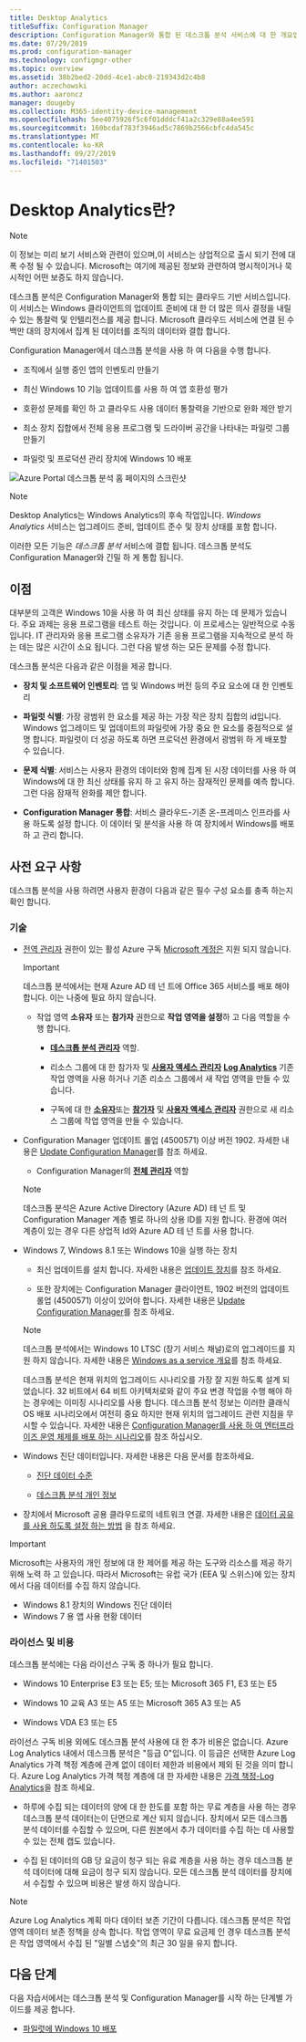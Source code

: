 ```yaml
---
title: Desktop Analytics
titleSuffix: Configuration Manager
description: Configuration Manager와 통합 된 데스크톱 분석 서비스에 대 한 개요입니다.
ms.date: 07/29/2019
ms.prod: configuration-manager
ms.technology: configmgr-other
ms.topic: overview
ms.assetid: 38b2bed2-20dd-4ce1-abc0-219343d2c4b8
author: aczechowski
ms.author: aaroncz
manager: dougeby
ms.collection: M365-identity-device-management
ms.openlocfilehash: 5ee4075926f5c6f01dddcf41a2c329e88a4ee591
ms.sourcegitcommit: 160bcdaf783f3946ad5c7869b2566cbfc4da545c
ms.translationtype: MT
ms.contentlocale: ko-KR
ms.lasthandoff: 09/27/2019
ms.locfileid: "71401503"
---
```

# <a name="what-is-desktop-analytics"></a>Desktop Analytics란?

> [!Note]  
> 이 정보는 미리 보기 서비스와 관련이 있으며,이 서비스는 상업적으로 출시 되기 전에 대폭 수정 될 수 있습니다. Microsoft는 여기에 제공된 정보와 관련하여 명시적이거나 묵시적인 어떤 보증도 하지 않습니다.  

데스크톱 분석은 Configuration Manager와 통합 되는 클라우드 기반 서비스입니다. 이 서비스는 Windows 클라이언트의 업데이트 준비에 대 한 더 많은 의사 결정을 내릴 수 있는 통찰력 및 인텔리전스를 제공 합니다. Microsoft 클라우드 서비스에 연결 된 수백만 대의 장치에서 집계 된 데이터를 조직의 데이터와 결합 합니다.

Configuration Manager에서 데스크톱 분석을 사용 하 여 다음을 수행 합니다.  

- 조직에서 실행 중인 앱의 인벤토리 만들기  

- 최신 Windows 10 기능 업데이트를 사용 하 여 앱 호환성 평가  

- 호환성 문제를 확인 하 고 클라우드 사용 데이터 통찰력을 기반으로 완화 제안 받기  

- 최소 장치 집합에서 전체 응용 프로그램 및 드라이버 공간을 나타내는 파일럿 그룹 만들기  

- 파일럿 및 프로덕션 관리 장치에 Windows 10 배포  

![Azure Portal 데스크톱 분석 홈 페이지의 스크린샷](media/portal-home.png)

> [!Note]  
> Desktop Analytics는 Windows Analytics의 후속 작업입니다. *Windows Analytics* 서비스는 업그레이드 준비, 업데이트 준수 및 장치 상태를 포함 합니다.
>
> 이러한 모든 기능은 *데스크톱 분석* 서비스에 결합 됩니다. 데스크톱 분석도 Configuration Manager와 긴밀 하 게 통합 됩니다.



## <a name="benefits"></a>이점

대부분의 고객은 Windows 10을 사용 하 여 최신 상태를 유지 하는 데 문제가 있습니다. 주요 과제는 응용 프로그램을 테스트 하는 것입니다. 이 프로세스는 일반적으로 수동입니다. IT 관리자와 응용 프로그램 소유자가 기존 응용 프로그램을 지속적으로 분석 하는 데는 많은 시간이 소요 됩니다. 그런 다음 발생 하는 모든 문제를 수정 합니다.

데스크톱 분석은 다음과 같은 이점을 제공 합니다.

- **장치 및 소프트웨어 인벤토리**: 앱 및 Windows 버전 등의 주요 요소에 대 한 인벤토리  

- **파일럿 식별**: 가장 광범위 한 요소를 제공 하는 가장 작은 장치 집합의 id입니다. Windows 업그레이드 및 업데이트의 파일럿에 가장 중요 한 요소를 중점적으로 설명 합니다. 파일럿이 더 성공 하도록 하면 프로덕션 환경에서 광범위 하 게 배포할 수 있습니다.  

- **문제 식별**: 서비스는 사용자 환경의 데이터와 함께 집계 된 시장 데이터를 사용 하 여 Windows에 대 한 최신 상태를 유지 하 고 유지 하는 잠재적인 문제를 예측 합니다. 그런 다음 잠재적 완화를 제안 합니다.  

- **Configuration Manager 통합**: 서비스 클라우드-기존 온-프레미스 인프라를 사용 하도록 설정 합니다. 이 데이터 및 분석을 사용 하 여 장치에서 Windows를 배포 하 고 관리 합니다.  



## <a name="prerequisites"></a>사전 요구 사항

데스크톱 분석을 사용 하려면 사용자 환경이 다음과 같은 필수 구성 요소를 충족 하는지 확인 합니다.


### <a name="technical"></a>기술

- [전역 관리자](/azure/active-directory/users-groups-roles/directory-assign-admin-roles#company-administrator-permissions) 권한이 있는 활성 Azure 구독 [Microsoft 계정은](https://docs.microsoft.com/windows/security/identity-protection/access-control/microsoft-accounts) 지원 되지 않습니다.  

    > [!Important]  
    > 데스크톱 분석에서는 현재 Azure AD 테 넌 트에 Office 365 서비스를 배포 해야 합니다. 이는 나중에 필요 하지 않습니다.

    - 작업 영역 **소유자** 또는 **참가자** 권한으로 **작업 영역을 설정**하 고 다음 역할을 수행 합니다.  

      - [**데스크톱 분석 관리자**](https://docs.microsoft.com/azure/active-directory/users-groups-roles/directory-assign-admin-roles) 역할.

      - 리소스 그룹에 대 한 참가자 및 [**사용자 액세스 관리자**](https://docs.microsoft.com/azure/role-based-access-control/built-in-roles#user-access-administrator) [**Log Analytics**](https://docs.microsoft.com/azure/role-based-access-control/built-in-roles#log-analytics-contributor) 기존 작업 영역을 사용 하거나 기존 리소스 그룹에서 새 작업 영역을 만들 수 있습니다.

      - 구독에 대 한 [**소유자**](https://docs.microsoft.com/azure/role-based-access-control/built-in-roles#owner)또는 [**참가자**](https://docs.microsoft.com/azure/role-based-access-control/built-in-roles#contributor) 및 [**사용자 액세스 관리자**](https://docs.microsoft.com/azure/role-based-access-control/built-in-roles#user-access-administrator) 권한으로 새 리소스 그룹에 작업 영역을 만들 수 있습니다.  

- Configuration Manager 업데이트 롤업 (4500571) 이상 버전 1902. 자세한 내용은 [Update Configuration Manager](/sccm/desktop-analytics/connect-configmgr#bkmk_hotfix)를 참조 하세요.  

    - Configuration Manager의 [**전체 관리자**](/sccm/core/understand/fundamentals-of-role-based-administration#bkmk_Planroles) 역할  

    > [!Note]  
    > 데스크톱 분석은 Azure Active Directory (Azure AD) 테 넌 트 및 Configuration Manager 계층 별로 하나의 상용 ID를 지원 합니다. 환경에 여러 계층이 있는 경우 다른 상업적 Id와 Azure AD 테 넌 트를 사용 합니다.<!-- 4958160 -->

- Windows 7, Windows 8.1 또는 Windows 10을 실행 하는 장치  

    - 최신 업데이트를 설치 합니다. 자세한 내용은 [업데이트 장치](/sccm/desktop-analytics/enroll-devices#update-devices)를 참조 하세요.  

    - 또한 장치에는 Configuration Manager 클라이언트, 1902 버전의 업데이트 롤업 (4500571) 이상이 있어야 합니다. 자세한 내용은 [Update Configuration Manager](/sccm/desktop-analytics/connect-configmgr#bkmk_hotfix)를 참조 하세요.  

    > [!Note]  
    > 데스크톱 분석에서는 Windows 10 LTSC (장기 서비스 채널)로의 업그레이드를 지원 하지 않습니다. 자세한 내용은 [Windows as a service 개요](https://docs.microsoft.com/windows/deployment/update/waas-overview#long-term-servicing-channel)를 참조 하세요.
    >
    > 데스크톱 분석은 현재 위치의 업그레이드 시나리오를 가장 잘 지원 하도록 설계 되었습니다. 32 비트에서 64 비트 아키텍처로와 같이 주요 변경 작업을 수행 해야 하는 경우에는 이미징 시나리오를 사용 합니다. 데스크톱 분석 정보는 이러한 클래식 OS 배포 시나리오에서 여전히 중요 하지만 현재 위치의 업그레이드 관련 지침을 무시할 수 있습니다. 자세한 내용은 [Configuration Manager를 사용 하 여 엔터프라이즈 운영 체제를 배포 하는 시나리오](/sccm/osd/deploy-use/scenarios-to-deploy-enterprise-operating-systems)를 참조 하십시오.

- Windows 진단 데이터입니다. 자세한 내용은 다음 문서를 참조하세요.  

    - [진단 데이터 수준](/sccm/desktop-analytics/enable-data-sharing#diagnostic-data-levels)  

    - [데스크톱 분석 개인 정보](/sccm/desktop-analytics/privacy)  

- 장치에서 Microsoft 공용 클라우드로의 네트워크 연결. 자세한 내용은 [데이터 공유를 사용 하도록 설정 하는 방법](/sccm/desktop-analytics/enable-data-sharing) 을 참조 하세요.  

> [!Important]   
> Microsoft는 사용자의 개인 정보에 대 한 제어를 제공 하는 도구와 리소스를 제공 하기 위해 노력 하 고 있습니다. 따라서 Microsoft는 유럽 국가 (EEA 및 스위스)에 있는 장치에서 다음 데이터를 수집 하지 않습니다.
>
> - Windows 8.1 장치의 Windows 진단 데이터
> - Windows 7 용 앱 사용 현황 데이터

### <a name="licensing-and-costs"></a>라이선스 및 비용

데스크톱 분석에는 다음 라이선스 구독 중 하나가 필요 합니다.

- Windows 10 Enterprise E3 또는 E5; 또는 Microsoft 365 F1, E3 또는 E5  

- Windows 10 교육 A3 또는 A5 또는 Microsoft 365 A3 또는 A5  

- Windows VDA E3 또는 E5  

라이선스 구독 비용 외에도 데스크톱 분석 사용에 대 한 추가 비용은 없습니다. Azure Log Analytics 내에서 데스크톱 분석은 "등급 0"입니다. 이 등급은 선택한 Azure Log Analytics 가격 책정 계층에 관계 없이 데이터 제한과 비용에서 제외 된 것을 의미 합니다. Azure Log Analytics 가격 책정 계층에 대 한 자세한 내용은 [가격 책정-Log Analytics](https://azure.microsoft.com/pricing/details/monitor/)을 참조 하세요.

- 하루에 수집 되는 데이터의 양에 대 한 한도를 포함 하는 무료 계층을 사용 하는 경우 데스크톱 분석 데이터는이 단면으로 계산 되지 않습니다. 장치에서 모든 데스크톱 분석 데이터를 수집할 수 있으며, 다른 원본에서 추가 데이터를 수집 하는 데 사용할 수 있는 전체 캡도 있습니다.

- 수집 된 데이터의 GB 당 요금이 청구 되는 유료 계층을 사용 하는 경우 데스크톱 분석 데이터에 대해 요금이 청구 되지 않습니다. 모든 데스크톱 분석 데이터를 장치에서 수집할 수 있으며 비용은 발생 하지 않습니다.

> [!Note]  
> Azure Log Analytics 계획 마다 데이터 보존 기간이 다릅니다. 데스크톱 분석은 작업 영역 데이터 보존 정책을 상속 합니다. 작업 영역이 무료 요금제 인 경우 데스크톱 분석은 작업 영역에서 수집 된 "일별 스냅숏"의 최근 30 일을 유지 합니다.


## <a name="next-steps"></a>다음 단계

다음 자습서에서는 데스크톱 분석 및 Configuration Manager를 시작 하는 단계별 가이드를 제공 합니다.  

- [파일럿에 Windows 10 배포](/sccm/desktop-analytics/tutorial-windows10)  
